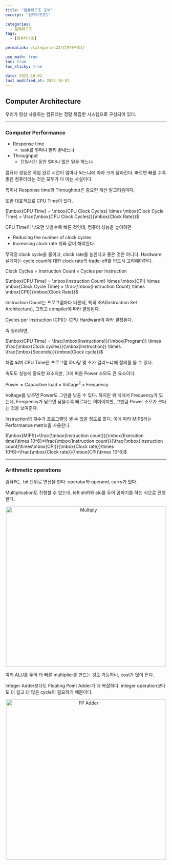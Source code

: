 ```yaml
---
title: "컴퓨터구조 공부"
excerpt: "컴퓨터구조1"

categories:
  - 컴퓨터구조
tags:
  - [컴퓨터구조]

permalink: /categories22/컴퓨터구조1/

use_math: true
toc: true
toc_sticky: true

date: 2023-10-02
last_modified_at: 2023-10-02
---
```


## Computer Architecture

우리가 항상 사용하는 컴퓨터는 정말 복잡한 시스템으로 구성되어 있다. 

---

### Computer Performance

- Response time 
  - task를 얼마나 빨리 끝내느냐
- Throughput
  - 단일시간 동안 얼마나 많은 일을 하느냐

컴퓨터 성능은 작업 완료 시간이 얼마나 되느냐에 따라 크게 달라진다. 빠르면 빠를 수록 좋은 컴퓨터라는 것은 모두가 다 아는 사실이다. 

특히나 Response time과 Throughput은 중요한 계산 알고리즘이다. 

또한 대표적으로 CPU Time이 있다.

$\mbox{CPU Time} = \mbox{CPU Clock Cycles} \times \mbox{Clock Cycle Time} = \frac{\mbox{CPU Clock Cycles}}{\mbox{Clock Rate}}$

CPU Time이 낮으면 낮을수록 빠른 것인데, 컴퓨터 성능을 높이려면 
- Reducing the number of clock cycles
- Increasing clock rate
위와 같이 해야한다. 

무작정 clock cycle을 줄이고, clock rate를 높인다고 좋은 것은 아니다. Hardware 설계자는 cycle count에 대한 clock rate의 trade-off를 반드시 고려해야한다. 

$\mbox{Clock Cycles} = \mbox{instruction Count} \times \mbox{Cycles per Instruction}$

$\mbox{CPU Time} = \mbox{Instruction Count} \times \mbox{CPI} \times \mbox{Clock Cycle Time} = \frac{\mbox{Instruction Count} \times \mbox{CPI}}{\mbox{Clock Rate}}$

Instruction Count는 프로그램마다 다른데, 특히 ISA(Instruction Set Architecture), 그리고 compiler에 따라 결정된다. 

Cycles per Instruction (CPI)는 CPU Hardware에 따라 결정된다. 

즉 정리하면,

$\mbox{CPU Time} = \frac{\mbox{Instructions}}{\mbox{Program}} \times \frac{\mbox{Clock cycles}}{\mbox{Instruction}} \times \frac{\mbox{Seconds}}{\mbox{Clock cycle}}$

처럼 되며 CPU Time은 프로그램 하나당 몇 초가 걸리느냐에 정의를 둘 수 있다. 

속도도 성능에 중요한 요소지만, 그에 따른 Power 소모도 큰 요소이다. 

$\mbox{Power} = \mbox{Capacitive load} \times \mbox{Voltage}^2 \times \mbox{Frequency}$

Voltage를 낮추면 Power도 그만큼 낮출 수 있다. 하지만 위 식에서 Frequency가 있는데, Frequency가 낮으면 낮을수록 빠르다는 의미이지만, 그만큼 Power 소모가 크다는 것을 보여준다. 

Instruction의 개수가 프로그램당 셀 수 없을 정도로 많다. 이에 따라 MIPS라는 Performance metric을 사용한다. 

$\mbox{MIPS}=\frac{\mbox{Instruction count}}{\mbox{Execution time}\times 10^6}=\frac{\mbox{Instruction count}}{\frac{\mbox{Instruction count}\times\mbox{CPI}}{\mbox{Clock rate}}\times 10^6}=\frac{\mbox{Clock rate}}{\mbox{CPI}\times 10^6}$

---

### Arithmetic operations

컴퓨터는 bit 단위로 연산을 한다. operator와 operand, carry가 있다. 

Multiplication도 진행할 수 있는데, left shift와 alu를 두어 곱하기를 하는 식으로 진행한다. 

<p align="center"><img src="../../assets/images/100201.jpg" width="500px" height="500px" title="Multiply" alt="Multiply" ><img></p>

여러 ALU를 두어 더 빠른 multiplier를 만드는 것도 가능하나, cost가 많이 든다. 

Integer Adder보다도 Floating Point Adder가 더 복잡하다. integer operation보다도 더 길고 더 많은 cycle이 필요하기 때문이다. 

<p align="center"><img src="../../assets/images/100202.jpg" width="500px" height="500px" title="FP Adder" alt="FP Adder" ><img></p>

